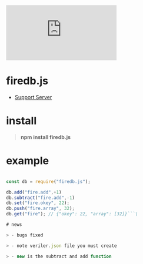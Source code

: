 ![](https://img.shields.io/npm/dt/firedb.js)

# firedb.js 

- [Support Server](https://discord.gg/mDGwytw)
 
# install

> **npm install firedb.js**


# example




```js

const db = require("firedb.js");

db.add("fire.add",+1)
db.subtract("fire.add",-1)
db.set("fire.okey", 22);
db.push("fire.array", 32);
db.get("fire"); // {"okey": 22, "array": [32]}```\

# news

> - bugs fixed

> - note veriler.json file you must create

> - new is the subtract and add function

